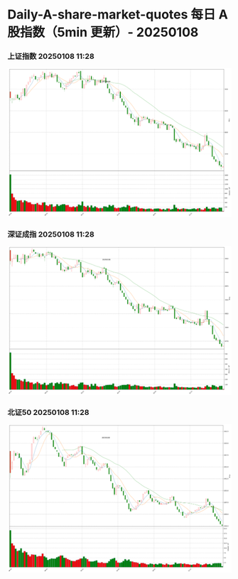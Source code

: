 
# Daily-A-share-market-quotes 每日 A 股指数（5min 更新）- 20250108

### 上证指数 20250108 11:28
![](./fig/2025/1/20250108-sh000001.png)

### 深证成指 20250108 11:28
![](./fig/2025/1/20250108-sz399001.png)

### 北证50 20250108 11:28
![](./fig/2025/1/20250108-bj899050.png)
